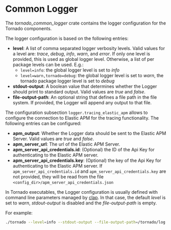 # Common Logger

The *tornado_common_logger* crate contains the logger configuration for the Tornado components.

The logger configuration is based on the following entries:
- __level__:  A list of comma separated logger verbosity levels. Valid values for a level are: *trace*, *debug*, *info*, *warn*, and *error*.
  If only one level is provided, this is used as global logger level. Otherwise, a list of per package levels can be used.
  E.g.:
  - `level=info`: the global logger level is set to *info*
  - `level=warn,tornado=debug`: the global logger level is set to *warn*, the tornado package logger level is set to *debug* 
- __stdout-output__:  A boolean value that determines whether the Logger should print to standard output.
  Valid values are *true* and *false*.
- __file-output-path__:  An optional string that defines a file path in the file system. If
  provided, the Logger will append any output to that file.

The configuration subsection `logger.tracing_elastic_apm` allows to configure the connection to Elastic APM for the tracing
functionality.
The following entries can be configured:
- __apm_output__:  Whether the Logger data should be sent to the Elastic APM Server. Valid values are *true* and *false*.
- __apm_server_url__:  The url of the Elastic APM Server.
- __apm_server_api_credentials.id__:  (Optional) the ID of the Api Key for authenticating to the Elastic APM server.
- __apm_server_api_credentials.key__:  (Optional) the key of the Api Key for authenticating to the Elastic APM server.
                                       If `apm_server_api_credentials.id` and `apm_server_api_credentials.key` are not
                                       provided, they will be read from the file `<config_dir>/apm_server_api_credentials.json`
  
In Tornado executables, the Logger configuration is usually defined with command line parameters
managed by [clap](https://github.com/clap-rs/clap). In that case, the default _level_
is set to _warn_, _stdout-output_ is disabled and the _file-output-path_ is empty.

For example:
```bash
./tornado --level=info --stdout-output --file-output-path=/tornado/log
```
